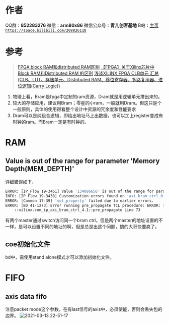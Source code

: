 ﻿# 作者
QQ群：**852283276**
微信：**arm80x86**
微信公众号：**青儿创客基地**
B站：[主页 `https://space.bilibili.com/208826118`](https://space.bilibili.com/208826118)

# 参考
> [FPGA block RAM和distributed RAM区别](http://blog.sina.com.cn/s/blog_6a8c8c750100roii.html)
> [【FPGA】关于Xilinx芯片中Block RAM和Distributed RAM 的区别](https://blog.csdn.net/u011327754/article/details/79741280)
> [浅谈XILINX FPGA CLB单元 汇总 (CLB、LUT、存储单元、Distributed RAM、移位寄存器、多路复用器、进位逻辑(Carry Logic))](https://blog.csdn.net/vivid117/article/details/102841135)

1. 物理上看，Bram是fpga中定制的ram资源，Dram就是用逻辑单元拼出来的。
2. 较大的存储应用，建议用Bram；零星的小ram，一般就用Dram。但这只是个一般原则，具体的使用得看整个设计中资源的冗余度和性能要求
3. Dram可以是纯组合逻辑，即给出地址马上出数据，也可以加上register变成有时钟的ram。而Bram一定是有时钟的。

# RAM
## Value  is out of the range for parameter 'Memory Depth(MEM_DEPTH)'
详细错误如下，
```bash
ERROR: [IP_Flow 19-3461] Value '134086656' is out of the range for parameter 'Memory Depth(MEM_DEPTH)' for BD Cell 'axi_bram_ctrl_0' . Valid values are - 512, 1024, 2048, 4096, 8192, 16384, 32768, 65536, 131072, 262144, 524288, 1048576, 2097152, 4194304, 8388608, 16777216, 33554432, 67108864, 134217728, 268435456, 536870912, 1073741824
INFO: [IP_Flow 19-3438] Customization errors found on 'axi_bram_ctrl_0'. Restoring to previous valid configuration.
ERROR: [Common 17-39] 'set_property' failed due to earlier errors.
ERROR: [BD 41-1273] Error running pre_propagate TCL procedure: ERROR: [Common 17-39] 'set_property' failed due to earlier errors.
    ::xilinx.com_ip_axi_bram_ctrl_4.1::pre_propagate Line 73
```

有两个master通过switch访问同一个bram ctrl，但是两个master的地址设置的不一样，是可以设置不同的地址的啊，但是总是出这个问题，搞的大哥快要疯了。

## coe初始化文件
bd中，需使用stand alone模式才可以添加初始化文件。

# FIFO
## axis data fifo
注意packet mode这个参数，在有last信号的axis中，必须使能，否则会丢失包的边界。
![2021-03-13 22-51-17](https://img-blog.csdnimg.cn/20210317224550304.png?x-oss-process=image/watermark,type_ZmFuZ3poZW5naGVpdGk,shadow_10,text_aHR0cHM6Ly9ibG9nLmNzZG4ubmV0L1podV9aaHVfMjAwOQ==,size_16,color_FFFFFF,t_70)

